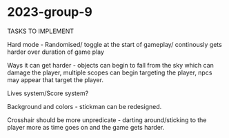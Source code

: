 # 2023-group-9

TASKS TO IMPLEMENT 

Hard mode - Randomised/ toggle at the start of gameplay/ continously gets harder over duration of game play

Ways it can get harder - objects can begin to fall from the sky which can damage the player, multiple scopes can begin targeting the player, npcs may appear that target the player. 

Lives system/Score system? 

Background and colors - stickman can be redesigned. 

Crosshair should be more unpredicate - darting around/sticking to the player more as time goes on and the game gets harder. 
